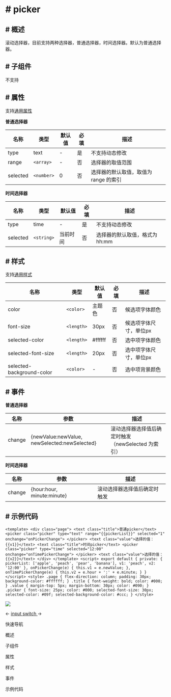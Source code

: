 <!-- 源地址: https://iot.mi.com/vela/quickapp/zh/components/form/picker.html -->

# # picker

## # 概述

滚动选择器，目前支持两种选择器，普通选择器，时间选择器。默认为普通选择器。 

## # 子组件

不支持

## # 属性

支持[通用属性](</vela/quickapp/zh/components/general/properties.html>)

**普通选择器**

名称 | 类型 | 默认值 | 必填 | 描述  
---|---|---|---|---  
type | text | - | 是 | 不支持动态修改  
range | `<array>` | - | 否 | 选择器的取值范围  
selected | `<number>` | 0 | 否 | 选择器的默认取值，取值为 range 的索引  
  
**时间选择器**

名称 | 类型 | 默认值 | 必填 | 描述  
---|---|---|---|---  
type | time | - | 是 | 不支持动态修改  
selected | `<string>` | 当前时间 | 否 | 选择器的默认取值，格式为 hh:mm  
  
## # 样式

支持[通用样式](</vela/quickapp/zh/components/general/style.html>)

名称 | 类型 | 默认值 | 必填 | 描述  
---|---|---|---|---  
color | `<color>` | 主题色 | 否 | 候选项字体颜色  
font-size | `<length>` | 30px | 否 | 候选项字体尺寸，单位px  
selected-color | `<length>` | #ffffff | 否 | 选中项字体颜色  
selected-font-size | `<length>` | 20px | 否 | 选中项字体尺寸，单位px  
selected-background-color | `<color>` | - | 否 | 选中项背景颜色  
  
## # 事件

**普通选择器**

名称 | 参数 | 描述  
---|---|---  
change | {newValue:newValue, newSelected:newSelected} | 滚动选择器选择值后确定时触发（newSelected 为索引）  
  
**时间选择器**

名称 | 参数 | 描述  
---|---|---  
change | {hour:hour, minute:minute} | 滚动选择器选择值后确定时触发  
  
## # 示例代码

``` <template> <div class="page"> <text class="title">普通picker</text> <picker class="picker" type="text" range="{{pickerList}}" selected="1" onchange="onPickerChange"> </picker> <text class="value">选择的值：{{v1}}</text> <text class="title">时间picker</text> <picker class="picker" type="time" selected="12:00" onchange="onTimePickerChange"> </picker> <text class="value">选择的值：{{v2}}</text> </div> </template> <script> export default { private: { pickerList: ['apple', 'peach', 'pear', 'banana'], v1: 'peach', v2: '12:00' }, onPickerChange(e) { this.v1 = e.newValue; }, onTimePickerChange(e) { this.v2 = e.hour + ':' + e.minute; } } </script> <style> .page { flex-direction: column; padding: 30px; background-color: #ffffff; } .title { font-weight: bold; color: #000; } .value { margin-top: 5px; margin-bottom: 30px; color: #090; } .picker { font-size: 25px; color: #000; selected-font-size: 30px; selected-color: #09f; selected-background-color: #ccc; } </style> ```

![](../../images/picker.5b1be30e.gif)

← [ input ](</vela/quickapp/zh/components/form/input.html>) [ switch ](</vela/quickapp/zh/components/form/switch.html>) → 

快速导航

概述

子组件

属性

样式

事件

示例代码
